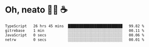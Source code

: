 # Oh, neato 🧑‍💻 ☕

<!--START_SECTION:waka-->

```txt
TypeScript   26 hrs 45 mins  █████████████████████████   99.82 %
gitrebase    1 min           ░░░░░░░░░░░░░░░░░░░░░░░░░   00.11 %
JavaScript   0 secs          ░░░░░░░░░░░░░░░░░░░░░░░░░   00.06 %
netrw        0 secs          ░░░░░░░░░░░░░░░░░░░░░░░░░   00.01 %
```

<!--END_SECTION:waka-->
